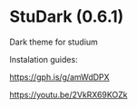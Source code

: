 # StuDark (0.6.1)
Dark theme for studium

Instalation guides:

https://gph.is/g/amWdDPX

https://youtu.be/2VkRX69KOZk
